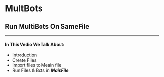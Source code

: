 # MultBots
## Run MultiBots On SameFile
--------------------
#### In This **Vedio** We Talk About:
+ Introduction
+ Create Files
+ Import files to Meain file
+ Run Files & Bots in ***MainFile***
